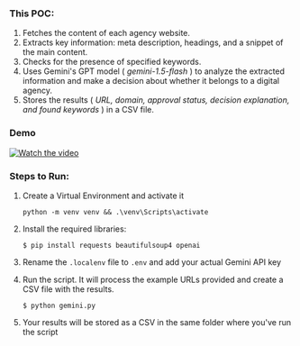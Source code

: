 ### This POC:

1. Fetches the content of each agency website.
2. Extracts key information: meta description, headings, and a snippet of the main content.
3. Checks for the presence of specified keywords.
4. Uses Gemini's GPT model ( *gemini-1.5-flash* ) to analyze the extracted information and make a decision about whether it belongs to a digital agency.
5. Stores the results ( *URL, domain, approval status, decision explanation, and found keywords* ) in a CSV file.

### Demo

[![Watch the video](https://img.youtube.com/vi/GCsVrfubTz4/0.jpg)](https://youtu.be/GCsVrfubTz4)


### Steps to Run:

1. Create a Virtual Environment and activate it
    ```
    python -m venv venv && .\venv\Scripts\activate
    ```

2. Install the required libraries: 
    ```
    $ pip install requests beautifulsoup4 openai
    ```

3. Rename the `.localenv` file to `.env`  and add your actual Gemini API key

4. Run the script. It will process the example URLs provided and create a CSV file with the results.
    ```
    $ python gemini.py
    ```

5. Your results will be stored as a CSV in the same folder where you've run the script